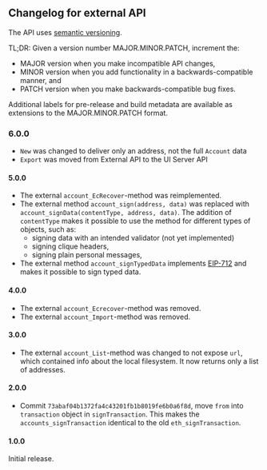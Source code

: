 ## Changelog for external API

The API uses [semantic versioning](https://semver.org/).

TL;DR: Given a version number MAJOR.MINOR.PATCH, increment the:

- MAJOR version when you make incompatible API changes,
- MINOR version when you add functionality in a backwards-compatible manner, and
- PATCH version when you make backwards-compatible bug fixes.

Additional labels for pre-release and build metadata are available as extensions to the MAJOR.MINOR.PATCH format.

### 6.0.0

- `New` was changed to deliver only an address, not the full `Account` data
- `Export` was moved from External API to the UI Server API

#### 5.0.0

- The external `account_EcRecover`-method was reimplemented.
- The external method `account_sign(address, data)` was replaced with `account_signData(contentType, address, data)`.
  The addition of `contentType` makes it possible to use the method for different types of objects, such as:
  - signing data with an intended validator (not yet implemented)
  - signing clique headers,
  - signing plain personal messages,
- The external method `account_signTypedData` implements [EIP-712](https://github.com/ethereum/EIPs/blob/master/EIPS/eip-712.md) and makes it possible to sign typed data.

#### 4.0.0

- The external `account_Ecrecover`-method was removed.
- The external `account_Import`-method was removed.

#### 3.0.0

- The external `account_List`-method was changed to not expose `url`, which contained info about the local filesystem. It now returns only a list of addresses.

#### 2.0.0

- Commit `73abaf04b1372fa4c43201fb1b8019fe6b0a6f8d`, move `from` into `transaction` object in `signTransaction`. This
  makes the `accounts_signTransaction` identical to the old `eth_signTransaction`.

#### 1.0.0

Initial release.

